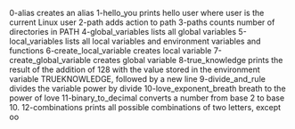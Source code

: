0-alias
	creates an alias
1-hello_you
	prints hello user where user is the current Linux user
2-path
	adds action to path
3-paths
	counts number of directories in PATH
4-global_variables
	lists all global variables
5-local_variables
	lists all local variables and environment variables and functions
6-create_local_variable
	creates local variable
7-create_global_variable
	creates global variable
8-true_knowledge
	prints the result of the addition of 128 with the value stored in the environment variable TRUEKNOWLEDGE, followed by a new line
9-divide_and_rule
	divides the variable power by divide
10-love_exponent_breath
	breath to the power of love
11-binary_to_decimal
	converts a number from base 2 to base 10.
12-combinations
	prints all possible combinations of two letters, except oo

